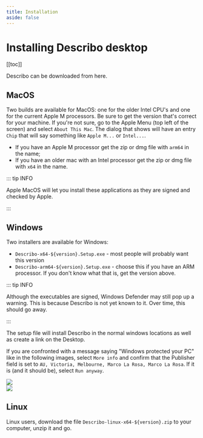 ```yaml
---
title: Installation
aside: false
---
```


# Installing Describo desktop

[[toc]]

Describo can be downloaded from <LinkComponent link="/desktop" target="_blank">here.</LinkComponent>

## MacOS

Two builds are available for MacOS: one for the older Intel CPU's and one for the current Apple M
processors. Be sure to get the version that's correct for your machine. If you're not sure, go to
the Apple Menu (top left of the screen) and select `About This Mac`. The dialog that shows will have
an entry `Chip` that will say something like `Apple M...` or `Intel...`.

-   If you have an Apple M processor get the zip or dmg file with `arm64` in the name;
-   If you have an older mac with an Intel processor get the zip or dmg file with `x64` in the name.

::: tip INFO

Apple MacOS will let you install these applications as they are signed and checked by Apple.

:::

## Windows

Two installers are available for Windows:

-   `Describo-x64-${version}.Setup.exe` - most people will probably want this version
-   `Describo-arm64-${version}.Setup.exe` - choose this if you have an ARM processor. If you don't
    know what that is, get the version above.

::: tip INFO

Although the executables are signed, Windows Defender may still pop up a warning. This is because
Describo is not yet known to it. Over time, this should go away.

:::

The setup file will install Describo in the normal windows locations as well as create a link on the
Desktop.

If you are confronted with a message saying "Windows protected your PC" like in the following
images, select `More info` and confirm that the Publisher field is set to
`AU, Victoria, Melbourne, Marco La Rosa, Marco La Rosa`. If it is (and it should be), select
`Run anyway`.

<div class="flex flex-col md:flex-row space-x-1">
    <div>
        <img src="/images/windows/windows-install1.webp" data-zoomable />
    </div>
    <div>
        <img src="/images/windows/windows-install2.webp" data-zoomable />
    </div>
</div>

## Linux

Linux users, download the file `Describo-linux-x64-${version}.zip` to your computer, unzip it and
go.
